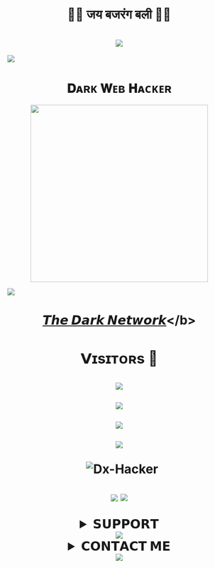 <h1 align="center"
  
### 🚩🚩 जय बजरंग बली 🚩🚩
<h1 align="center"
  
<img src="https://user-images.githubusercontent.com/73097560/115834477-dbab4500-a447-11eb-908a-139a6edaec5c.gif">
<img src="https://readme-typing-svg.herokuapp.com?color=FF0085&width=620&lines=🍁++𝐃𝐈𝐑𝐄𝐂𝐓𝐄𝐃+𝐁𝐘+𝐏𝐑𝐈𝐍𝐂𝐄+𝐊𝐈𝐍𝐆+++🍁"></b></h3>
<img src="https://user-images.githubusercontent.com/73097560/115834477-dbab4500-a447-11eb-908a-139a6edaec5c.gif">
<h1 align="center"><b>𝐃ᴀʀᴋ 𝐖ᴇʙ 𝐇ᴀᴄᴋᴇʀ </& !!</b></h1>
<p align="center"><a href="https://t.me/Dx_Coder"><img src="https://telegra.ph/file/51cb8a22e65caa4382879.jpg" width="400"></a></p>
<img src="https://user-images.githubusercontent.com/73097560/115834477-dbab4500-a447-11eb-908a-139a6edaec5c.gif">
<h1 align="center"
  
<b>[𝙏𝙝𝙚 𝘿𝙖𝙧𝙠 𝙉𝙚𝙩𝙬𝙤𝙧𝙠](href="https://t.me/Darkxupdate")</b>

### 𝗩ɪsɪᴛᴏʀs 🍹

<!--
**Dx-Hacker/Dx-Hacker** is a ✨ _special_ ✨ repository because its `README.md` (this file) appears on your GitHub profile.


<p align="center">
    <b>ᴠɪsɪᴛᴏʀs</b><br>
 -->    <img align="middle" src="https://profile-counter.glitch.me/Dx-Hacker/count.svg" />
</p>


<img src="https://user-images.githubusercontent.com/73097560/115834477-dbab4500-a447-11eb-908a-139a6edaec5c.gif">

![](https://github-readme-streak-stats.herokuapp.com/?user=Dx-Hacker&theme=onedark&hide_border=false)<br/>

<p align="center">
<img src="https://github-stats-alpha.vercel.app/api/?username=Dx-Hacker&cc=000&tc=00ff00&ic=fff000&bc=fff" align="center">
</p>

<p align="center">&nbsp;
  <img align="center" src="https://github-readme-stats.vercel.app/api?username=Dx-Hacker&&show_icons=true&theme=midnight-purple" alt="Dx-Hacker"/></p>        
 
<p align="center">
<img src="https://github-readme-stats.vercel.app/api/top-langs/?username=Dx-Hacker&layout=compact&theme=tokyonight" align="center">

<img src="https://user-images.githubusercontent.com/73097560/115834477-dbab4500-a447-11eb-908a-139a6edaec5c.gif">

<details>
<summary><b>𝗦𝗨𝗣𝗣𝗢𝗥𝗧</b></b></summary>
<a href="https://t.me/DarkxSupports"><img title="Telegram" src="https://img.shields.io/badge/Telegram-%23000000.svg?&style=for-the-badge&logo=telegram&logoColor=61DAFB"></a>
</details>
<img src="https://user-images.githubusercontent.com/73097560/115834477-dbab4500-a447-11eb-908a-139a6edaec5c.gif">


<details>
<summary><b>𝗖𝗢𝗡𝗧𝗔𝗖𝗧 𝗠𝗘</b></b></summary>
<a href="https://t.me/Dx_Coder"><img title="Telegram" src="https://img.shields.io/badge/Telegram-%23000000.svg?&style=for-the-badge&logo=telegram&logoColor=61DAFB"></a>
</details>
<img src="https://user-images.githubusercontent.com/73097560/115834477-dbab4500-a447-11eb-908a-139a6edaec5c.gif">
